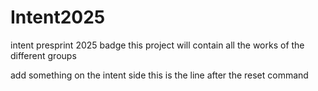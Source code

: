 # Intent2025
intent presprint 2025 badge
this project will contain all the works of the different groups

add something on the intent side 
this is the line after the reset command